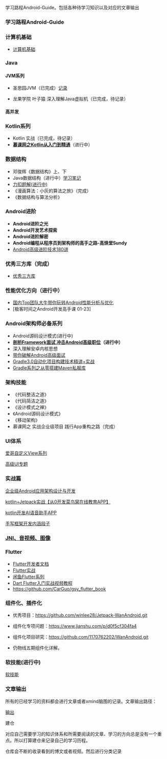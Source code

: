 学习路程Android-Guide。包括各种待学习知识以及对应的文章输出
### 学习路程Android-Guide

### 计算机基础

* [计算机基础](计算机基础.md)


### Java

#### JVM系列

* 圣思园JVM（已完成）[记录]()

* 龙果学院 叶子猿 深入理解Java虚拟机（已完成，待记录）

#### 高并发

### Kotlin系列

* Kotlin 实战（已完成，待记录）
* **[慕课网之Kotlin从入门到精通](https://coding.imooc.com/class/chapter/398.html#Anchor)**（进行中）

### 数据结构

* 邓俊辉《数据结构》上、下
* Java数据结构（进行中）[学习笔记](https://github.com/kailaisi/data-structure/tree/master/src/datalearning)
* [力扣题解(进行中)](https://github.com/kailaisi/data-structure)
* 《漫画算法：小灰的算法之旅》（完成）
* 《数据结构与算法分析》

### Android进阶

* **Android进阶之光**
* **Android开发艺术探索**
* **Android进阶解密**
* **Android编程从程序员到架构师的高手之路-高焕堂Sundy**
* [Android高级进阶技术180讲](https://www.cniao5.com/course/10285)

### 优秀三方库（完成）

* [优秀三方库](优秀三方库.md)

### 性能优化方向（进行中）

* [国内Top团队大牛带你玩转Android性能分析与优化](https://coding.imooc.com/class/chapter/308.html#Anchor)
* [极客时间之Android开发高手课 01-23]

### Android架构师必备系列

* Android源码设计模式(进行中)
* **[剖析Framework面试 冲击Android高级职位](https://coding.imooc.com/class/340.html)（进行中）**
* 深入理解安卓内核思想
* [带你破解Android高级面试](https://coding.imooc.com/class/chapter/317.html#Anchor)
* [Gradle3.0自动化项目构建技术精讲+实战](https://coding.imooc.com/class/chapter/206.html#Anchor)
* [Gradle系列之从零搭建Maven私服库](https://juejin.cn/post/6844903939658219527)

### 架构技能

* 《代码整洁之道》
* 《代码简洁之道》
* 《设计模式之禅》
* 《Android源码设计模式》
* 《移动架构》
* 慕课网之 实战企业级项目 践行App重构之路（完成）

### UI体系

[爱哥自定义View系列](https://blog.csdn.net/aigestudio)

[高级UI专题](https://www.cniao5.com/course/10289#tab_3)

### 实战篇

[企业级Android应用架构设计与开发](https://coding.imooc.com/class/chapter/364.html#Anchor)

[kotlin+Jetpack实战【从0开发菜鸟窝在线教育APP】]()

[kotlin开发AI语音助手APP]()

[手写框架开发内涵段子]()

### [JNI、音视频、图像](NDK音视频图像.md)

### Flutter

* [Flutter开发者文档](https://flutter.cn/docs/get-started/install/windows)
* [Flutter实战](https://book.flutterchina.club/chapter2/first_flutter_app.html)
* [闲鱼Flutter系列](https://www.yuque.com/xytech/flutter)
* [Dart Flutter入门实战视频教程](https://www.bilibili.com/video/BV1S4411E7LY?p=31&t=1842)
* https://github.com/CarGuo/gsy_flutter_book

### 组件化、插件化

* 优秀项目：https://github.com/winlee28/Jetpack-WanAndroid.git

* 组件化专项问题：https://www.jianshu.com/p/d0f5cf304fa4

* 组件化项目研究：https://github.com/1170762202/WanAndroid.git

* 仍物线五期组件化详解。

### 软技能(进行中)

[软技能](软技能.md)

### 文章输出 

所有的已经学习的资料都会进行文章或者xmind脑图的记录。文章输出路径：

[输出](输出文章)

建仓

对应自己需要学习的知识体系和所需要阅读的文章、学习的方向总是没有一个重点。所以打算建仓来记录自己的学习历程。

仓库会不断的收录看到的博文或者视频。然后进行分类记录
